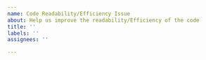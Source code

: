 ```yaml
---
name: Code Readability/Efficiency Issue
about: Help us improve the readability/Efficiency of the code
title: ''
labels: ''
assignees: ''

---
```



